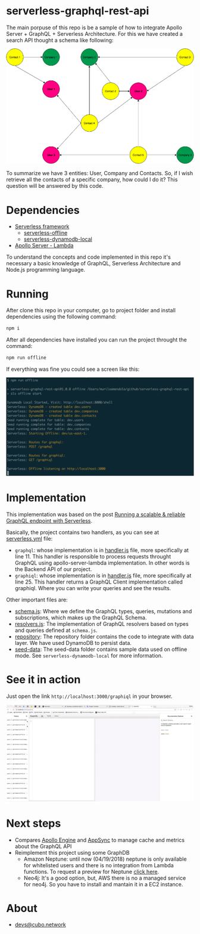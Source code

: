 serverless-graphql-rest-api
===========================

The main porpuse of this repo is be a sample of how to integrate Apollo Server + GraphQL + Serverless Architecture. For this we have created a search API thought a schema like following:

![Model](./docs/images/model.png)

To summarize we have 3 entities: User, Company and Contacts. So, if I wish retrieve all the contacts of a specific company, how could I do it? This question will be answered by this code.

# Dependencies

* [Serverless framework](https://serverless.com)
  * [serverless-offline](https://github.com/dherault/serverless-offline) 
  * [serverless-dynamodb-local](https://github.com/99xt/serverless-dynamodb-local) 
* [Apollo Server - Lambda](https://www.apollographql.com/docs/apollo-server/servers/lambda.html)

To understand the concepts and code implemented in this repo it's necessary a basic knowledge of GraphQL, Serverless Architecture and Node.js programming language.

# Running

After clone this repo in your computer, go to project folder and install dependencies using the following command:

```bash
npm i
```

After all dependencies have installed you can run the project throught the command:

```bash
npm run offline
```

If everything was fine you could see a screen like this:

![Running Offline](./docs/images/running_offline.png)

# Implementation

This implementation was based on the post [Running a scalable & reliable GraphQL endpoint with Serverless](https://serverless.com/blog/running-scalable-reliable-graphql-endpoint-with-serverless/).

Basically, the project contains two handlers, as you can see at [serverless.yml](./serverless.yml) file:

* `graphql`: whose implementation is in [handler.js](./handler.js) file, more specifically at line 11. This handler is responsible to process requests throught GraphQL using apollo-server-lambda implementation. In other words is the Backend API of our project.
* `graphiql`: whose implementation is in [handler.js](./handler.js) file, more specifically at line 25. This handler returns a GraphQL Client implementation called graphiql. Where you can write your queries and see the results.

Other important files are:

* [schema.js](./schema.js): Where we define the GraphQL types, queries, mutations and subscriptions, which makes up the GraphQL Schema.
* [resolvers.js](./resolvers.js): The implementation of GraphQL resolvers based on types and queries defined at `schema.js`.
* [repository](./repository/): The repository folder contains the code to integrate with data layer. We have used DynamoDB to persist data.
* [seed-data](./seed-data/): The seed-data folder contains sample data used on offline mode. See `serverless-dynamodb-local` for more information.

# See it in action

Just open the link `http://localhost:3000/graphiql` in your browser.

![In action](./docs/images/in_action.gif)

# Next steps

* Compares [Apollo Engine](https://www.apollographql.com/docs/engine/setup-lambda.html) and [AppSync](https://hackernoon.com/running-a-scalable-reliable-graphql-endpoint-with-serverless-24c3bb5acb43) to manage cache and metrics about the GraphQL API
* Reimplement this project using some GraphDB
  * Amazon Neptune: until now (04/19/2018) neptune is only available for whitelisted users and there is no integration from Lambda functions. To request a preview for Neptune [click here](https://pages.awscloud.com/NeptunePreview.html).
  * Neo4j: It's a good option, but, AWS there is no a managed service for neo4j. So you have to install and mantain it in a EC2 instance.

# About

* devs@cubo.network